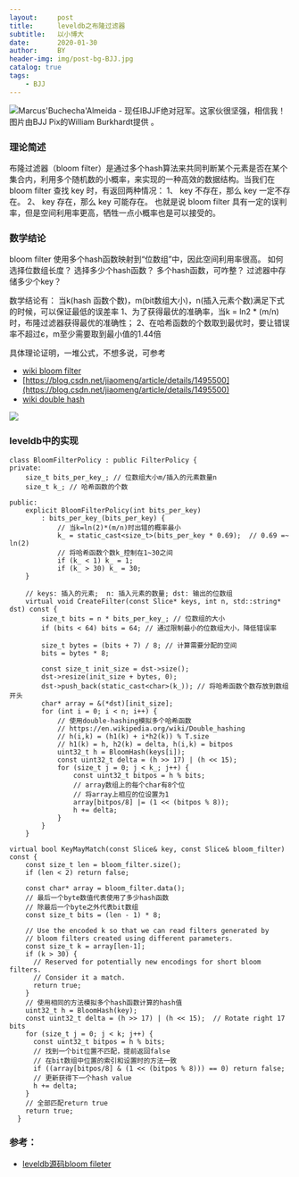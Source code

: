 ```yaml
---
layout:     post
title:      leveldb之布隆过滤器
subtitle:   以小博大
date:       2020-01-30
author:     BY
header-img: img/post-bg-BJJ.jpg
catalog: true
tags:
    - BJJ
---
```



![Marcus'Buchecha'Almeida - 现任IBJJF绝对冠军。这家伙很坚强，相信我！图片由BJJ Pix的William Burkhardt提供  。](http://mjrnxewya3t1in23ybpwjw59.wpengine.netdna-cdn.com/wp-content/uploads/buchecha-marcus-almeida-roger-gracie.jpg)

### 理论简述

布隆过滤器（bloom filter）是通过多个hash算法来共同判断某个元素是否在某个集合内，利用多个随机数的小概率，来实现的一种高效的数据结构。当我们在 bloom filter 查找 key 时，有返回两种情况：
   1、 key 不存在，那么 key 一定不存在。
   2、 key 存在，那么 key 可能存在。
也就是说 bloom filter 具有一定的误判率，但是空间利用率更高，牺牲一点小概率也是可以接受的。

### 数学结论
bloom filter 使用多个hash函数映射到“位数组”中，因此空间利用率很高。
如何选择位数组长度？
选择多少个hash函数？
多个hash函数，可咋整？
过滤器中存储多少个key？


数学结论有：
当k(hash 函数个数)，m(bit数组大小)，n(插入元素个数)满足下式的时候，可以保证最低的误差率
1、为了获得最优的准确率，当k = ln2 * (m/n)时，布隆过滤器获得最优的准确性；
2、在哈希函数的个数取到最优时，要让错误率不超过є，m至少需要取到最小值的1.44倍

具体理论证明，一堆公式，不想多说，可参考
- [wiki bloom filter](https://en.wikipedia.org/wiki/Bloom_filter)
- [https://blog.csdn.net/jiaomeng/article/details/1495500](https://blog.csdn.net/jiaomeng/article/details/1495500)
- [wiki double hash](https://en.wikipedia.org/wiki/Double_hashing)

![](https://upload.wikimedia.org/wikipedia/commons/thumb/a/ac/Bloom_filter.svg/360px-Bloom_filter.svg.png)



### leveldb中的实现

```objc
class BloomFilterPolicy : public FilterPolicy {
private:
    size_t bits_per_key_; // 位数组大小m/插入的元素数量n
    size_t k_; // 哈希函数的个数

public:
    explicit BloomFilterPolicy(int bits_per_key)
        : bits_per_key_(bits_per_key) {
            // 当k=ln(2)*(m/n)时出错的概率最小
            k_ = static_cast<size_t>(bits_per_key * 0.69);  // 0.69 =~ ln(2)
            // 将哈希函数个数k_控制在1~30之间
            if (k_ < 1) k_ = 1;
            if (k_ > 30) k_ = 30;
    }
    
    // keys: 插入的元素;  n: 插入元素的数量; dst: 输出的位数组 
    virtual void CreateFilter(const Slice* keys, int n, std::string* dst) const {
        size_t bits = n * bits_per_key_; // 位数组的大小
        if (bits < 64) bits = 64; // 通过限制最小的位数组大小，降低错误率

        size_t bytes = (bits + 7) / 8; // 计算需要分配的空间
        bits = bytes * 8;

        const size_t init_size = dst->size();
        dst->resize(init_size + bytes, 0);
        dst->push_back(static_cast<char>(k_)); // 将哈希函数个数存放到数组开头
        char* array = &(*dst)[init_size];
        for (int i = 0; i < n; i++) {
            // 使用double-hashing模拟多个哈希函数
            // https://en.wikipedia.org/wiki/Double_hashing
            // h(i,k) = (h1(k) + i*h2(k)) % T.size
            // h1(k) = h, h2(k) = delta, h(i,k) = bitpos
            uint32_t h = BloomHash(keys[i]);
            const uint32_t delta = (h >> 17) | (h << 15);
            for (size_t j = 0; j < k_; j++) {
                const uint32_t bitpos = h % bits;
                // array数组上的每个char有8个位
                // 将array上相应的位设置为1
                array[bitpos/8] |= (1 << (bitpos % 8));
                h += delta;
            }
        }
    }

```

```objc
virtual bool KeyMayMatch(const Slice& key, const Slice& bloom_filter) const {
    const size_t len = bloom_filter.size();
    if (len < 2) return false;

    const char* array = bloom_filter.data();
    // 最后一个byte数值代表使用了多少hash函数
    // 除最后一个byte之外代表bit数组
    const size_t bits = (len - 1) * 8;

    // Use the encoded k so that we can read filters generated by
    // bloom filters created using different parameters.
    const size_t k = array[len-1];
    if (k > 30) {
      // Reserved for potentially new encodings for short bloom filters.
      // Consider it a match.
      return true;
    }
    // 使用相同的方法模拟多个hash函数计算的hash值
    uint32_t h = BloomHash(key);
    const uint32_t delta = (h >> 17) | (h << 15);  // Rotate right 17 bits
    for (size_t j = 0; j < k; j++) {
      const uint32_t bitpos = h % bits;
      // 找到一个bit位置不匹配，提前返回false
      // 在bit数组中位置的索引和设置时的方法一致
      if ((array[bitpos/8] & (1 << (bitpos % 8))) == 0) return false;
      // 更新获得下一个hash value
      h += delta;
    }
    // 全部匹配return true
    return true;
  }

```

### 参考：

- [leveldb源码bloom fileter](https://www.dazhuanlan.com/2019/10/15/5da5258ad13fb/)

